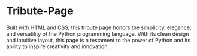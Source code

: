 # Tribute-Page
Built with HTML and CSS, this tribute page honors the simplicity, elegance, and versatility of the Python programming language. With its clean design and intuitive layout, this page is a testament to the power of Python and its ability to inspire creativity and innovation.  
